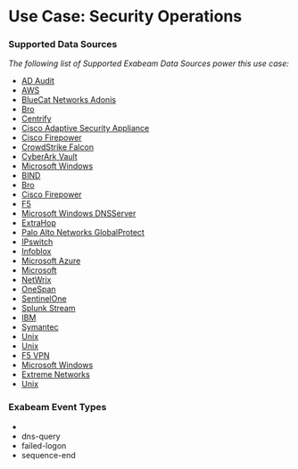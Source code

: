 Use Case: Security Operations
=============================

### Supported Data Sources

_The following list of Supported Exabeam Data Sources power this use case:_

* [AD Audit](../DataSources/datasource_ad_audit_ad_audit.md)
* [AWS](../DataSources/datasource_aws_bastion_aws.md)
* [BlueCat Networks Adonis](../DataSources/datasource_bluecat_networks_adonis_bluecat_networks_adonis.md)
* [Bro](../DataSources/datasource_bro_bro.md)
* [Centrify](../DataSources/datasource_centrify_centrify.md)
* [Cisco Adaptive Security Appliance](../DataSources/datasource_cisco_adaptive_security_appliance_cisco_adaptive_security_appliance.md)
* [Cisco Firepower](../DataSources/datasource_cisco_firepower_cisco_firepower.md)
* [CrowdStrike Falcon](../DataSources/datasource_crowdstrike_falcon_crowdstrike_falcon.md)
* [CyberArk Vault](../DataSources/datasource_cyberark_vault_cyberark_vault.md)
* [Microsoft Windows](../DataSources/datasource_dc_microsoft_windows.md)
* [BIND](../DataSources/datasource_dns_bind.md)
* [Bro](../DataSources/datasource_dns_bro.md)
* [Cisco Firepower](../DataSources/datasource_dns_cisco_firepower.md)
* [F5](../DataSources/datasource_dns_f5.md)
* [Microsoft Windows DNSServer](../DataSources/datasource_dns_microsoft_windows_dnsserver.md)
* [ExtraHop](../DataSources/datasource_extrahop_extrahop.md)
* [Palo Alto Networks GlobalProtect](../DataSources/datasource_globalprotect_portal_palo_alto_networks_globalprotect.md)
* [IPswitch](../DataSources/datasource_ipswitch_moveit_dmz_ipswitch.md)
* [Infoblox](../DataSources/datasource_infoblox_infoblox.md)
* [Microsoft Azure](../DataSources/datasource_microsoft_azure_microsoft_azure.md)
* [Microsoft](../DataSources/datasource_microsoft_windows_microsoft.md)
* [NetWrix](../DataSources/datasource_netwrix_netwrix.md)
* [OneSpan](../DataSources/datasource_onespan_onespan.md)
* [SentinelOne](../DataSources/datasource_sentinelone_sentinelone.md)
* [Splunk Stream](../DataSources/datasource_splunk_stream_splunk_stream.md)
* [IBM](../DataSources/datasource_sterling_ibm.md)
* [Symantec](../DataSources/datasource_symantec_critical_system_protection_symantec.md)
* [Unix](../DataSources/datasource_unix_unix.md)
* [Unix](../DataSources/datasource_unix_unix.md)
* [F5 VPN](../DataSources/datasource_vpn_f5_vpn.md)
* [Microsoft Windows](../DataSources/datasource_windows_microsoft_windows.md)
* [Extreme Networks](../DataSources/datasource_zebra_wireless_lan_management_extreme_networks.md)
* [Unix](../DataSources/datasource_krb5kdc_unix.md)


### Exabeam Event Types

- 
- dns-query
- failed-logon
- sequence-end
